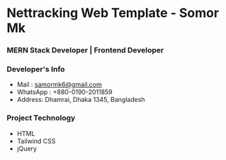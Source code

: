 # Nettracking Web Template - Somor Mk

### MERN Stack Developer | Frontend Developer

### Developer's Info
* Mail : samormk6@gmail.com
* WhatsApp : +880-0190-2011859
* Address: Dhamrai, Dhaka 1345, Bangladesh

### Project Technology
* HTML
* Tailwind CSS
* jQuery